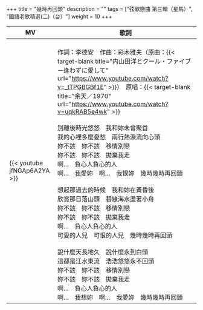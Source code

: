 +++
title = "幾時再回頭"
description = ""
tags = ["弦歌戀曲 第三輯（星馬）", "國語老歌精選(二)（台）"]
weight = 10
+++

MV  | 歌詞  
--------------|-------
{{< youtube jfNGAp6A2YA >}}|<br/>作詞：李德安　作曲：彩木雅夫（原曲：{{< target-blank title="内山田洋とクール・ファイブ－逢わずに愛して" url="https://www.youtube.com/watch?v=_tTPGBGBf1E" >}}）　原唱：{{< target-blank title="余天／1970" url="https://www.youtube.com/watch?v=uqkRAB5e4wk" >}}<br/><br/>別離後時光悠悠　我和妳未曾聚首<br/>我的心裡多麼憂愁　兩行熱淚流向心頭<br/>妳不該　妳不該　移情別戀<br/>妳不該　妳不該　拋棄我走<br/>啊…　負心人負心的人<br/>啊…　我愛妳　啊…　我恨妳　幾時幾時再回頭<br/><br/>想起那過去的時候　我和妳在黃昏後<br/>欣賞那日落山頭　碧綠海水盪著小舟<br/>妳不該　妳不該　移情別戀<br/>妳不該　妳不該　拋棄我走<br/>啊…　負心人負心的人<br/>可愛的人兒　可恨的人兒　幾時幾時再回頭<br/><br/>說什麼天長地久　說什麼永到白頭<br/>這都是江水東流　浩浩悠悠永不回頭<br/>妳不該　妳不該　移情別戀<br/>妳不該　妳不該　拋棄我走<br/>啊…　負心人負心的人<br/>啊…　我想妳　啊…　我愛妳　幾時幾時再回頭